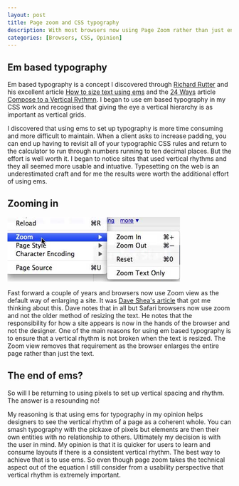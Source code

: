 ```yaml
--- 
layout: post
title: Page zoom and CSS typography
description: With most browsers now using Page Zoom rather than just enlarging text is this the end of the road for em based typography?
categories: [Browsers, CSS, Opinion]
---
```

## Em based typography

Em based typography is a concept I discovered through [Richard Rutter][1] and his excellent article [How to size text using ems][2] and the [24 Ways][3] article [Compose to a Vertical Rythmn][4]. I began to use em based typography in my CSS work and recognised that giving the eye a vertical hierarchy is as important as vertical grids.

I discovered that using ems to set up typography is more time consuming and more difficult to maintain. When a client asks to increase padding, you can end up having to revisit all of your typographic CSS rules and return to the calculator to run through numbers running to ten decimal places. But the effort is well worth it. I began to notice sites that used vertical rhythms and they all seemed more usable and intuative. Typesetting on the web is an underestimated craft and for me the results were worth the additional effort of using ems. 

## Zooming in

![Zoom function in Firefox][5] 

Fast forward a couple of years and browsers now use Zoom view as the default way of enlarging a site. It was <a href=http://mezzoblue.com/archives/2008/10/07/zoom/>Dave Shea's article</a> that got me thinking about this. Dave notes that in all but Safari browsers now use zoom and not the older method of resizing the text. He notes that the responsibility for how a site appears is now in the hands of the browser and not the designer. One of the main reasons for using em based typography is to ensure that a vertical rhythm is not broken when the text is resized. The Zoom view removes that requirement as the browser enlarges the entire page rather than just the text. 

## The end of ems?

So will I be returning to using pixels to set up vertical spacing and rhythm. The answer is a resounding no!

My reasoning is that using ems for typography in my opinion helps designers to see the vertical rhythm of a page as a coherent whole. You can smash typography with the pickaxe of pixels but elements are then their own entities with no relationship to others. Ultimately my decision is with the user in mind. My opinion is that it is quicker for users to learn and consume layouts if there is a consistent vertical rhythm. The best way to achieve that is to use ems. So even though page zoom takes the technical aspect out of the equation I still consider from a usability perspective that vertical rhythm is extremely important.

 [1]: http://clagnut.com/
 [2]: http://clagnut.com/blog/348/
 [3]: http://24ways.org/
 [4]: http://24ways.org/2006/compose-to-a-vertical-rhythm
 [5]: /images/articles/zoom.jpg
